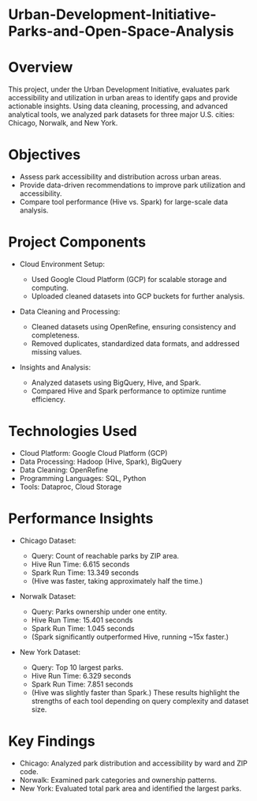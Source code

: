 # Urban-Development-Initiative-Parks-and-Open-Space-Analysis

# Overview
This project, under the Urban Development Initiative, evaluates park accessibility and utilization in urban areas to identify gaps and provide actionable insights. Using data cleaning, processing, and advanced analytical tools, we analyzed park datasets for three major U.S. cities: Chicago, Norwalk, and New York.

# Objectives
- Assess park accessibility and distribution across urban areas.
- Provide data-driven recommendations to improve park utilization and accessibility.
- Compare tool performance (Hive vs. Spark) for large-scale data analysis.

# Project Components
- Cloud Environment Setup:

  - Used Google Cloud Platform (GCP) for scalable storage and computing.
  - Uploaded cleaned datasets into GCP buckets for further analysis.
- Data Cleaning and Processing:

  - Cleaned datasets using OpenRefine, ensuring consistency and completeness.
  - Removed duplicates, standardized data formats, and addressed missing values.
- Insights and Analysis:

  - Analyzed datasets using BigQuery, Hive, and Spark.
  - Compared Hive and Spark performance to optimize runtime efficiency.

# Technologies Used
- Cloud Platform: Google Cloud Platform (GCP)
- Data Processing: Hadoop (Hive, Spark), BigQuery
- Data Cleaning: OpenRefine
- Programming Languages: SQL, Python
- Tools: Dataproc, Cloud Storage

# Performance Insights

- Chicago Dataset:

  - Query: Count of reachable parks by ZIP area.
  - Hive Run Time: 6.615 seconds
  - Spark Run Time: 13.349 seconds
  - (Hive was faster, taking approximately half the time.)

- Norwalk Dataset:

  - Query: Parks ownership under one entity.
  - Hive Run Time: 15.401 seconds
  - Spark Run Time: 1.045 seconds
  - (Spark significantly outperformed Hive, running ~15x faster.)

- New York Dataset:

  - Query: Top 10 largest parks.
  - Hive Run Time: 6.329 seconds
  - Spark Run Time: 7.851 seconds
  - (Hive was slightly faster than Spark.)
These results highlight the strengths of each tool depending on query complexity and dataset size.

# Key Findings
- Chicago: Analyzed park distribution and accessibility by ward and ZIP code.
- Norwalk: Examined park categories and ownership patterns.
- New York: Evaluated total park area and identified the largest parks.

